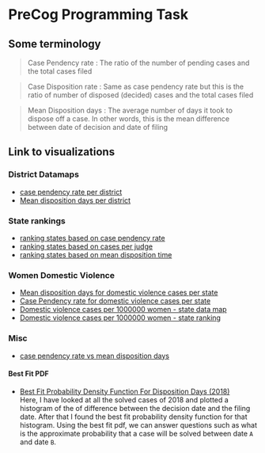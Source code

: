 # PreCog Programming Task

## Some terminology

> Case Pendency rate : The ratio of the number of pending cases and the total cases filed

> Case Disposition rate : Same as case pendency rate but this is the ratio of number of disposed (decided) cases and the total cases filed

> Mean Disposition days : The average number of days it took to dispose off a case. In other words, this is the mean difference between date of decision and date of filing

## Link to visualizations

### District Datamaps
- [case pendency rate per district](https://public.flourish.studio/visualisation/12409595/)
- [Mean disposition days per district](https://public.flourish.studio/visualisation/12403529/)

### State rankings
- [ranking states based on case pendency rate](https://www.datawrapper.de/_/rKHij/)
- [ranking states based on cases per judge](https://www.datawrapper.de/_/58Aq4/)
- [ranking states based on mean disposition time](https://www.datawrapper.de/_/BLwtO/)

### Women Domestic Violence
- [Mean disposition days for domestic violence cases per state](https://public.flourish.studio/visualisation/12434916/)
- [Case Pendency rate for domestic violence cases per state](https://public.flourish.studio/visualisation/12435177/)
- [Domestic violence cases per 1000000 women - state data map](https://public.flourish.studio/visualisation/12436114/)
- [Domestic violence cases per 1000000 women - state ranking](https://www.datawrapper.de/_/DLAPl/)

### Misc
- [case pendency rate vs mean disposition days](https://www.datawrapper.de/_/DZg2B/)

#### Best Fit PDF
- [Best Fit Probability Density Function For Disposition Days (2018)](https://imgur.com/a/33VYQc2) <br>
Here, I have looked at all the solved cases of 2018 and plotted a histogram of
the of difference between the decision date and the filing date. After that
I found the best fit probability density function for that histogram.
Using the best fit pdf, we can answer questions such as what is the
approximate probability that a case will be solved between date `A` and 
date `B`.
